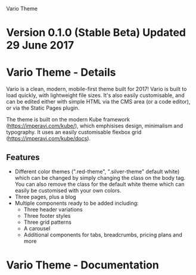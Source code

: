 Vario Theme

Version 0.1.0 (Stable Beta)
Updated 29 June 2017
==========

# Vario Theme - Details

Vario is a clean, modern, mobile-first theme built for 2017! Vario is built to load quickly, with lightweight file sizes. It's also easily customisable, and can be edited either with simple HTML via the CMS area (or a code editor), or via the Static Pages plugin.

The theme is built on the modern Kube framework (https://imperavi.com/kube/), which emphisises design, minimalism and typography. It uses an easily customisable flexbox grid (https://imperavi.com/kube/docs).

## Features

- Different color themes (".red-theme", ".silver-theme" default white) which can be changed by simply changing the class on the body tag. You can also remove the class for the default white theme which can easily be customised with your own colors.
- Three pages, plus a blog
- Multiple components ready to be added including:
  - Three header variations
  - Three footer styles
  - Three grid patterns
  - A carousel
  - Additional components for tabs, breadcrumbs, pricing plans and more

# Vario Theme - Documentation
